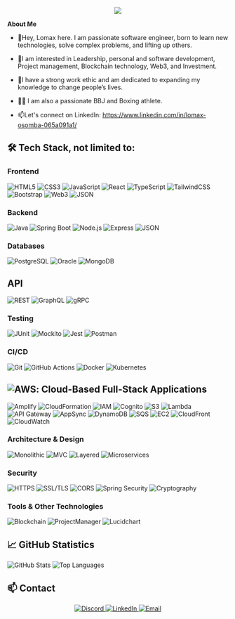 <p align="center" width="100%">
    <img src="https://github.com/LomaxOS/lomaxos/assets/72916140/e27f497d-4082-433b-8e63-a4d38a87849a"> 
</p>


  **About Me**

- 👋Hey, Lomax here. I am passionate software engineer, born to learn new technologies, solve complex problems, and lifting up others. 
- 👀I am interested in Leadership, personal and software development, Project management, Blockchain technology, Web3, and Investment.
- 🌱I have a strong work ethic and am dedicated to expanding my knowledge to change people’s lives.
- 🥊🥋 I am also a passionate BBJ and Boxing athlete.

- 📫Let's connect on LinkedIn: https://www.linkedin.com/in/lomax-osomba-065a091a1/

## 🛠 Tech Stack, not limited to:

### Frontend
![HTML5](https://img.shields.io/badge/-HTML5-E34F26?style=flat&logo=html5&logoColor=white)
![CSS3](https://img.shields.io/badge/-CSS3-1572B6?style=flat&logo=css3&logoColor=white)
![JavaScript](https://img.shields.io/badge/-JavaScript-F7DF1E?style=flat&logo=javascript&logoColor=black)
![React](https://img.shields.io/badge/-React-61DAFB?style=flat&logo=react&logoColor=white)
![TypeScript](https://img.shields.io/badge/-TypeScript-007ACC?style=flat&logo=typescript&logoColor=white)
![TailwindCSS](https://img.shields.io/badge/-TailwindCSS-38B2AC?style=flat&logo=tailwind-css&logoColor=white)
![Bootstrap](https://img.shields.io/badge/-Bootstrap-563D7C?style=flat&logo=bootstrap&logoColor=white)
![Web3](https://img.shields.io/badge/-Web3-29A3A3?style=flat&logo=web3&logoColor=white)
![JSON](https://img.shields.io/badge/-JSON-000000?style=flat&logo=json&logoColor=white)


### Backend
![Java](https://img.shields.io/badge/-Java-007396?style=flat&logo=java&logoColor=white)
![Spring Boot](https://img.shields.io/badge/-Spring%20Boot-6DB33F?style=flat&logo=spring-boot&logoColor=white)
![Node.js](https://img.shields.io/badge/-Node.js-339933?style=flat&logo=node.js&logoColor=white)
![Express](https://img.shields.io/badge/-Express-000000?style=flat&logo=express&logoColor=white)
![JSON](https://img.shields.io/badge/-JSON-000000?style=flat&logo=json&logoColor=white)

### Databases
![PostgreSQL](https://img.shields.io/badge/-PostgreSQL-336791?style=flat&logo=postgresql&logoColor=white)
![Oracle](https://img.shields.io/badge/-Oracle-F80000?style=flat&logo=oracle&logoColor=white)
![MongoDB](https://img.shields.io/badge/-MongoDB-47A248?style=flat&logo=mongodb&logoColor=white)

## API
![REST](https://img.shields.io/badge/-REST-85EA2D?style=flat&logo=restapi&logoColor=white)
![GraphQL](https://img.shields.io/badge/-GraphQL-E10098?style=flat&logo=graphql&logoColor=white)
![gRPC](https://img.shields.io/badge/-gRPC-4285F4?style=flat&logo=grpc&logoColor=white)

### Testing
![JUnit](https://img.shields.io/badge/-JUnit-25A162?style=flat&logo=junit5&logoColor=white)
![Mockito](https://img.shields.io/badge/-Mockito-47A248?style=flat&logo=mockito&logoColor=white)
![Jest](https://img.shields.io/badge/-Jest-C21325?style=flat&logo=jest&logoColor=white)
![Postman](https://img.shields.io/badge/-Postman-FF6C37?style=flat&logo=postman&logoColor=white)

### CI/CD
![Git](https://img.shields.io/badge/-Git-F05032?style=flat&logo=git&logoColor=white)
![GitHub Actions](https://img.shields.io/badge/-GitHub%20Actions-2088FF?style=flat&logo=github-actions&logoColor=white)
![Docker](https://img.shields.io/badge/-Docker-2496ED?style=flat&logo=docker&logoColor=white)
![Kubernetes](https://img.shields.io/badge/-Kubernetes-326CE5?style=flat&logo=kubernetes&logoColor=white)

## ![AWS](https://img.shields.io/badge/-AWS-232F3E?style=flat&logo=amazon-aws&logoColor=white): Cloud-Based Full-Stack Applications

![Amplify](https://img.shields.io/badge/-Amplify-FF9900?style=flat&logo=amazon-amplify&logoColor=white)
![CloudFormation](https://img.shields.io/badge/-CloudFormation-FF9900?style=flat&logo=amazon-cloudformation&logoColor=white)
![IAM](https://img.shields.io/badge/-IAM-FF9900?style=flat&logo=amazon-iam&logoColor=white)
![Cognito](https://img.shields.io/badge/-Cognito-FF9900?style=flat&logo=amazon-cognito&logoColor=white)
![S3](https://img.shields.io/badge/-S3-FF9900?style=flat&logo=amazon-s3&logoColor=white)
![Lambda](https://img.shields.io/badge/-Lambda-FF9900?style=flat&logo=amazon-lambda&logoColor=white)
![API Gateway](https://img.shields.io/badge/-API%20Gateway-FF9900?style=flat&logo=amazon-api-gateway&logoColor=white)
![AppSync](https://img.shields.io/badge/-AppSync-6B1F69?style=flat&logo=amazon-appsync&logoColor=white)
![DynamoDB](https://img.shields.io/badge/-dynamoDB-326CE5?style=flat&logo=amazon-dynamodb&logoColor=white)
![SQS](https://img.shields.io/badge/-SQS-FF9900?style=flat&logo=amazon-sqs&logoColor=white)
![EC2](https://img.shields.io/badge/-EC2-FF9900?style=flat&logo=amazon-ec2&logoColor=white)
![CloudFront](https://img.shields.io/badge/-CloudFront-FF9900?style=flat&logo=amazon-cloudfront&logoColor=white)
![CloudWatch](https://img.shields.io/badge/-CloudWatch-FF9900?style=flat&logo=amazon-cloudwatch&logoColor=white)


### Architecture & Design
![Monolithic](https://img.shields.io/badge/-Monolithic-FF6F61?style=flat&logo=monolithic&logoColor=white)
![MVC](https://img.shields.io/badge/-MVC-007ACC?style=flat&logo=mvc&logoColor=white)
![Layered](https://img.shields.io/badge/-Layered-6DB33F?style=flat&logo=layered&logoColor=white)
![Microservices](https://img.shields.io/badge/-Microservices-FFD700?style=flat&logo=microservices&logoColor=white)

### Security
![HTTPS](https://img.shields.io/badge/-HTTPS-00586B?style=flat&logo=https&logoColor=white)
![SSL/TLS](https://img.shields.io/badge/-SSL%2FTLS-8C8C8C?style=flat&logo=ssl&logoColor=white)
![CORS](https://img.shields.io/badge/-CORS-85C1E9?style=flat&logo=cors&logoColor=white)
![Spring Security](https://img.shields.io/badge/-Spring%20Security-6DB33F?style=flat&logo=spring-security&logoColor=white)
![Cryptography](https://img.shields.io/badge/-Cryptography-2D9CDB?style=flat&logo=cryptography&logoColor=white)


### Tools & Other Technologies
![Blockchain](https://img.shields.io/badge/-Blockchain-#121D33?style=flat&logo=blockchain&logoColor=white)
![ProjectManager](https://img.shields.io/badge/-ProjectManager-004D40?style=flat&logo=projectmanager&logoColor=white)
![Lucidchart](https://img.shields.io/badge/-Lucidchart-F08000?style=flat&logo=lucidchart&logoColor=white)

## 📈 GitHub Statistics
![GitHub Stats](https://github-readme-stats.vercel.app/api?username=LomaxOs001&show_icons=true&theme=radical)
![Top Languages](https://github-readme-stats.vercel.app/api/top-langs/?username=LomaxOs001&layout=compact&theme=radical)

## 📫 Contact 

<p align="center" width="100%">
  <a href="LomaxOS" rel="nofollow">
    <img src="https://img.shields.io/badge/-Discord-7289DA?style=flat&logo=discord&logoColor=white" alt="Discord" style="max-width: 100%;">
  </a>
  <a href="https://www.linkedin.com/in/lomax-osomba-065a091a1/" rel="nofollow">
    <img src="https://img.shields.io/badge/-Lomax%20Osomba-0077B5?style=flat&logo=linkedin&logoColor=white" alt="LinkedIn" style="max-width: 100%;">
  </a>
  <a href="mailto:email@example.com" rel="nofollow">
    <img src="https://img.shields.io/badge/-Email-D14836?style=flat&logo=gmail&logoColor=white" alt="Email" style="max-width: 100%;">
  </a>
</p>

